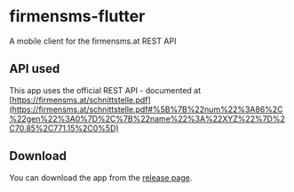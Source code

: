 # firmensms-flutter
A mobile client for the firmensms.at REST API

## API used
This app uses the official REST API - documented at [https://firmensms.at/schnittstelle.pdf](https://firmensms.at/schnittstelle.pdf#%5B%7B%22num%22%3A86%2C%22gen%22%3A0%7D%2C%7B%22name%22%3A%22XYZ%22%7D%2C70.85%2C771.15%2C0%5D)

## Download
You can download the app from the [release page](https://github.com/mwllgr/firmensms-flutter/releases).